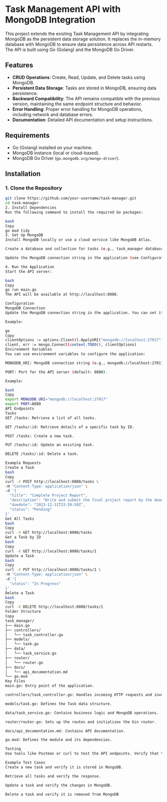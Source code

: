 # Task Management API with MongoDB Integration

This project extends the existing Task Management API by integrating MongoDB as the persistent data storage solution. It replaces the in-memory database with MongoDB to ensure data persistence across API restarts. The API is built using Go (Golang) and the MongoDB Go Driver.

## Features
- **CRUD Operations**: Create, Read, Update, and Delete tasks using MongoDB.
- **Persistent Data Storage**: Tasks are stored in MongoDB, ensuring data persistence.
- **Backward Compatibility**: The API remains compatible with the previous version, maintaining the same endpoint structure and behavior.
- **Error Handling**: Proper error handling for MongoDB operations, including network and database errors.
- **Documentation**: Detailed API documentation and setup instructions.

## Requirements
- Go (Golang) installed on your machine.
- MongoDB instance (local or cloud-based).
- MongoDB Go Driver (`go.mongodb.org/mongo-driver`).

## Installation

### 1. Clone the Repository
```bash
git clone https://github.com/your-username/task-manager.git
cd task-manager
2. Install Dependencies
Run the following command to install the required Go packages:

bash
Copy
go mod tidy
3. Set Up MongoDB
Install MongoDB locally or use a cloud service like MongoDB Atlas.

Create a database and collection for tasks (e.g., task_manager database and tasks collection).

Update the MongoDB connection string in the application (see Configuration).

4. Run the Application
Start the API server:

bash
Copy
go run main.go
The API will be available at http://localhost:8080.

Configuration
MongoDB Connection
Update the MongoDB connection string in the application. You can set it as an environment variable or hardcode it in the main.go file.

Example:

go
Copy
clientOptions := options.Client().ApplyURI("mongodb://localhost:27017")
client, err := mongo.Connect(context.TODO(), clientOptions)
Environment Variables
You can use environment variables to configure the application:

MONGODB_URI: MongoDB connection string (e.g., mongodb://localhost:27017).

PORT: Port for the API server (default: 8080).

Example:

bash
Copy
export MONGODB_URI="mongodb://localhost:27017"
export PORT=8080
API Endpoints
Tasks
GET /tasks: Retrieve a list of all tasks.

GET /tasks/:id: Retrieve details of a specific task by ID.

POST /tasks: Create a new task.

PUT /tasks/:id: Update an existing task.

DELETE /tasks/:id: Delete a task.

Example Requests
Create a Task
bash
Copy
curl -X POST http://localhost:8080/tasks \
-H "Content-Type: application/json" \
-d '{
  "title": "Complete Project Report",
  "description": "Write and submit the final project report by the deadline.",
  "duedate": "2023-12-31T23:59:59Z",
  "status": "Pending"
}'
Get All Tasks
bash
Copy
curl -X GET http://localhost:8080/tasks
Get a Task by ID
bash
Copy
curl -X GET http://localhost:8080/tasks/1
Update a Task
bash
Copy
curl -X PUT http://localhost:8080/tasks/1 \
-H "Content-Type: application/json" \
-d '{
  "status": "In Progress"
}'
Delete a Task
bash
Copy
curl -X DELETE http://localhost:8080/tasks/1
Folder Structure
Copy
task_manager/
├── main.go
├── controllers/
│   └── task_controller.go
├── models/
│   └── task.go
├── data/
│   └── task_service.go
├── router/
│   └── router.go
├── docs/
│   └── api_documentation.md
└── go.mod
Key Files
main.go: Entry point of the application.

controllers/task_controller.go: Handles incoming HTTP requests and invokes the appropriate service methods.

models/task.go: Defines the Task data structure.

data/task_service.go: Contains business logic and MongoDB operations.

router/router.go: Sets up the routes and initializes the Gin router.

docs/api_documentation.md: Contains API documentation.

go.mod: Defines the module and its dependencies.

Testing
Use tools like Postman or curl to test the API endpoints. Verify that tasks are stored and retrieved correctly from MongoDB.

Example Test Cases
Create a new task and verify it is stored in MongoDB.

Retrieve all tasks and verify the response.

Update a task and verify the changes in MongoDB.

Delete a task and verify it is removed from MongoDB
